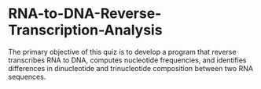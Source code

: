 # RNA-to-DNA-Reverse-Transcription-Analysis
The primary objective of this quiz is to develop a program that reverse transcribes RNA to DNA, computes nucleotide frequencies, and identifies differences in dinucleotide and trinucleotide composition between two RNA sequences. 
